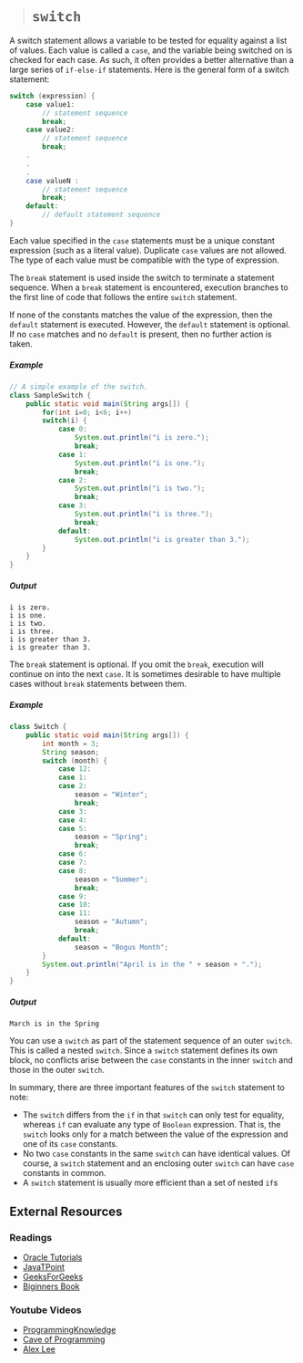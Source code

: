 ># `switch`

A switch statement allows a variable to be tested for equality against a list of values. Each value is called a `case`, and the variable being switched on is checked for each case. As such, it often provides a better alternative than a large series of `if-else-if` statements. Here is the general form of a switch statement:

```java
switch (expression) {
    case value1:
        // statement sequence
        break;
    case value2:
        // statement sequence
        break;
    .
    .
    .
    case valueN :
        // statement sequence
        break;
    default:
        // default statement sequence
}
```

Each value specified in the `case` statements must be a unique constant expression (such as a literal value). Duplicate `case` values are not allowed. The type of each value must be compatible with the type of expression.

The `break` statement is used inside the switch to terminate a statement sequence. When a `break` statement is encountered, execution branches to the first line of code that follows the entire `switch` statement.

If none of the constants matches the value of the expression, then the `default` statement is executed. However, the `default` statement is optional. If no `case` matches and no `default` is present, then no further action is taken.

##### Example

```java
// A simple example of the switch.
class SampleSwitch {
    public static void main(String args[]) {
        for(int i=0; i<6; i++)
        switch(i) {
            case 0:
                System.out.println("i is zero.");
                break;
            case 1:
                System.out.println("i is one.");
                break;
            case 2:
                System.out.println("i is two.");
                break;
            case 3:
                System.out.println("i is three.");
                break;
            default:
                System.out.println("i is greater than 3.");
        }
    }
}
```

##### Output

    i is zero.
    i is one.
    i is two.
    i is three.
    i is greater than 3.
    i is greater than 3.

The `break` statement is optional. If you omit the `break`, execution will continue on into the next `case`. It is sometimes desirable to have multiple cases without `break` statements between them.

##### Example

```java
class Switch {
    public static void main(String args[]) {
        int month = 3;
        String season;
        switch (month) {
            case 12:
            case 1:
            case 2:
                season = "Winter";
                break;
            case 3:
            case 4:
            case 5:
                season = "Spring";
                break;
            case 6:
            case 7:
            case 8:
                season = "Summer";
                break;
            case 9:
            case 10:
            case 11:
                season = "Autumn";
                break;
            default:
                season = "Bogus Month";
        }
        System.out.println("April is in the " + season + ".");
    }
}
```

##### Output

    March is in the Spring

You can use a `switch` as part of the statement sequence of an outer `switch`. This is called a
nested `switch`. Since a `switch` statement defines its own block, no conflicts arise between the `case` constants in the inner `switch` and those in the outer `switch`.

In summary, there are three important features of the `switch` statement to note:

* The `switch` differs from the `if` in that `switch` can only test for equality, whereas `if` can evaluate any type of `Boolean` expression. That is, the `switch` looks only for a match between the value of the expression and one of its `case` constants.
* No two `case` constants in the same `switch` can have identical values. Of course, a `switch` statement and an enclosing outer `switch` can have `case` constants in common.
* A `switch` statement is usually more efficient than a set of nested `if`s

## External Resources

### Readings

* [Oracle Tutorials](https://docs.oracle.com/javase/tutorial/java/nutsandbolts/switch.html)
* [JavaTPoint](https://www.javatpoint.com/java-switch)
* [GeeksForGeeks](https://www.geeksforgeeks.org/switch-statement-in-java/)
* [Biginners Book](https://beginnersbook.com/2017/08/java-switch-case/)

### Youtube Videos

* [ProgrammingKnowledge](https://www.youtube.com/watch?v=L5_7XQR0r0w&list=PLS1QulWo1RIbfTjQvTdj8Y6yyq4R7g-Al&index=10)
* [Cave of Programming](https://www.youtube.com/watch?v=oLpUfseieuE&list=PL9DF6E4B45C36D411&index=9)
* [Alex Lee](https://www.youtube.com/watch?v=O4KGYGQvHmw&list=PL59LTecnGM1Mg6I4i_KbS0w5bPcDjl7oz&index=8)